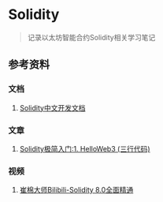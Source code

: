 # Solidity
> 记录以太坊智能合约Solidity相关学习笔记

## 参考资料

### 文档
1. [Solidity中文开发文档](https://solidity-cn.readthedocs.io/zh/develop/index.html)


### 文章
1. [Solidity极简入门:1. HelloWeb3 (三行代码)](https://mirror.xyz/ninjak.eth/WfM30QbSWB2_-9t98g05unTmb_2ZXucOAZMPDa7MX48)


### 视频
1. [崔棉大师Bilibili-Solidity 8.0全面精通](https://space.bilibili.com/286084162/channel/collectiondetail?sid=296410)
